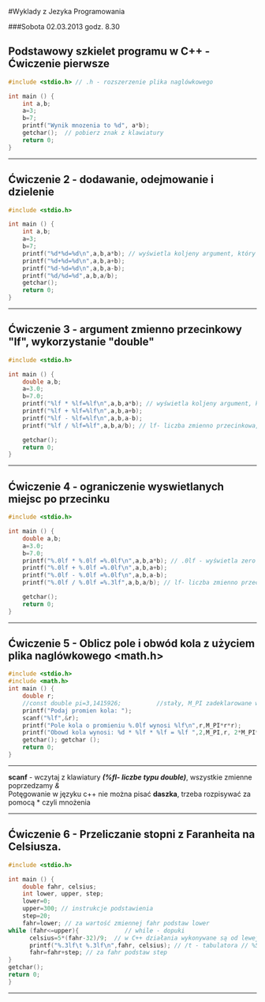#Wyklady z Jezyka Programowania

###Sobota 02.03.2013 godz. 8.30               

## Podstawowy szkielet programu w C++ - Ćwiczenie pierwsze

```c
#include <stdio.h> // .h - rozszerzenie plika naglówkowego  

int main () {
    int a,b;
    a=3;
    b=7;
    printf("Wynik mnozenia to %d", a*b);
    getchar();  // pobierz znak z klawiatury
    return 0;
}
```   
***

## Ćwiczenie 2 - dodawanie, odejmowanie i dzielenie

```c
#include <stdio.h>

int main () {
    int a,b;
    a=3;
    b=7;
    printf("%d*%d=%d\n",a,b,a*b); // wyświetla koljeny argument, który jest liczbą całkowitą, a,b oraz wynik mnożenia tych liczb
    printf("%d+%d=%d\n",a,b,a+b);
    printf("%d-%d=%d\n",a,b,a-b);
    printf("%d/%d=%d",a,b,a/b);
    getchar();
    return 0;
}
```
***

## Ćwiczenie 3 - argument zmienno przecinkowy "lf", wykorzystanie "double"

```c
#include <stdio.h>

int main () {
    double a,b;
    a=3.0;
    b=7.0;
    printf("%lf * %lf=%lf\n",a,b,a*b); // wyświetla koljeny argument, który jest liczbą całkowitą, a,b oraz wynik mnożenia tych liczb
    printf("%lf + %lf=%lf\n",a,b,a+b);
    printf("%lf - %lf=%lf\n",a,b,a-b);
    printf("%lf / %lf=%lf",a,b,a/b); // lf- liczba zmienno przecinkowa, do 6 miejsc po przecinku , float- pamiętany w 4bajtach, double-8bajtów, 

    getchar();
    return 0;
}
```
***

## Ćwiczenie 4 - ograniczenie wyswietlanych miejsc po przecinku

```c
#include <stdio.h>

int main () {
    double a,b;
    a=3.0;
    b=7.0;
    printf("%.0lf * %.0lf =%.0lf\n",a,b,a*b); // .0lf - wyświetla zero miejsc po przecinku
    printf("%.0lf + %.0lf =%.0lf\n",a,b,a+b);
    printf("%.0lf - %.0lf =%.0lf\n",a,b,a-b);
    printf("%.0lf / %.0lf =%.3lf",a,b,a/b); // lf- liczba zmienno przecinkowa, do 6 miejsc po przecinku , float- pamiętany w 4bajtach, double-8bajtów, 

    getchar();
    return 0;
}
```
***

## Ćwiczenie 5 - Oblicz pole i obwód kola z użyciem plika naglówkowego <math.h>

```c
#include <stdio.h>
#include <math.h>
int main () {
    double r;
    //const double pi=3,1415926;          //stały, M_PI zadeklarowane w pliku <math.h>
    printf("Podaj promien kola: ");
    scanf("%lf",&r);
    printf("Pole kola o promieniu %.0lf wynosi %lf\n",r,M_PI*r*r);
    printf("Obowd kola wynosi: %d * %lf * %lf = %lf ",2,M_PI,r, 2*M_PI*r );
    getchar(); getchar ();
    return 0;
}
```
***

**scanf** - wczytaj z klawiatury ***(%fl- liczbe typu double)***, wszystkie zmienne poprzedzamy *&*
<br> Potęgowanie w języku c++ nie można pisać **daszka**, trzeba rozpisywać za pomocą * czyli mnożenia

***

## Ćwiczenie 6 - Przeliczanie stopni z Faranheita na Celsiusza.

```c
#include <stdio.h>

int main () {
    double fahr, celsius;
    int lower, upper, step; 
    lower=0;
    upper=300; // instrukcje podstawienia 
    step=20;
    fahr=lower; // za wartość zmiennej fahr podstaw lower
while (fahr<=upper){             // while - dopuki
      celsius=5*(fahr-32)/9;  // w C++ działania wykonywane są od lewej do prawej np a+b*c/d to najpierw wykonane będzie mnożenie następnie dzielenie a dopiero wtedy dodawanie                              
      printf("%.3lf\t %.3lf\n",fahr, celsius); // /t - tabulatora // %5.1lf - liczba ma być wyświetlona "wielkość pola.ilość miejsc po przecinku"
      fahr=fahr+step; // za fahr podstaw step
} 
getchar();
return 0;
}
```
***
